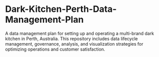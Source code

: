 # Dark-Kitchen-Perth-Data-Management-Plan
A data management plan for setting up and operating a multi-brand dark kitchen in Perth, Australia. This repository includes data lifecycle management, governance, analysis, and visualization strategies for optimizing operations and customer satisfaction.
